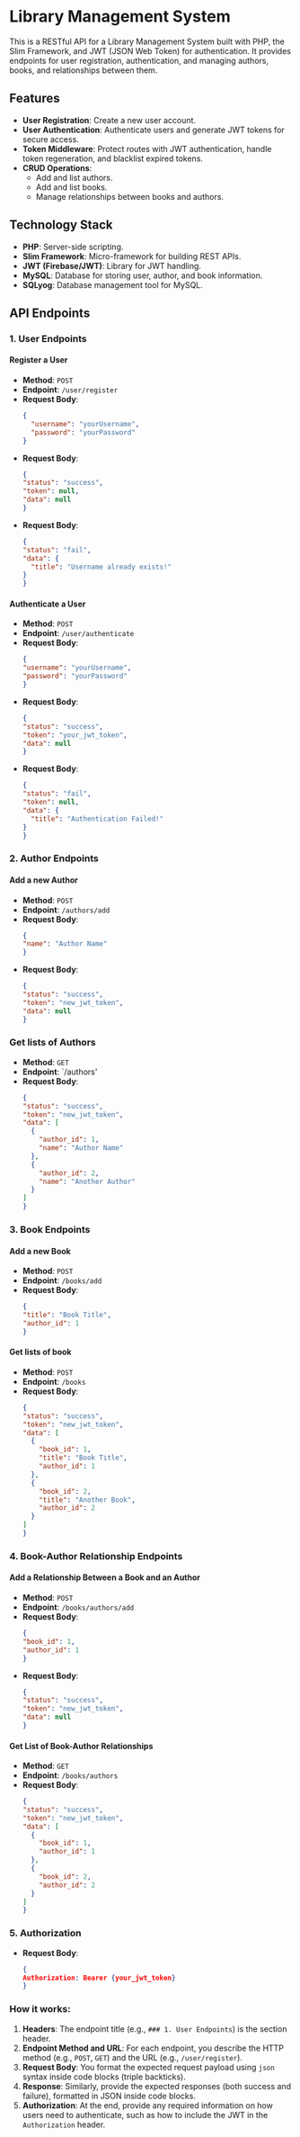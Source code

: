 
# Library Management System

This is a RESTful API for a Library Management System built with PHP, the Slim Framework, and JWT (JSON Web Token) for authentication. It provides endpoints for user registration, authentication, and managing authors, books, and relationships between them.

## Features

- **User Registration**: Create a new user account.
- **User Authentication**: Authenticate users and generate JWT tokens for secure access.
- **Token Middleware**: Protect routes with JWT authentication, handle token regeneration, and blacklist expired tokens.
- **CRUD Operations**:
  - Add and list authors.
  - Add and list books.
  - Manage relationships between books and authors.

## Technology Stack

- **PHP**: Server-side scripting.
- **Slim Framework**: Micro-framework for building REST APIs.
- **JWT (Firebase/JWT)**: Library for JWT handling.
- **MySQL**: Database for storing user, author, and book information.
- **SQLyog**: Database management tool for MySQL.



## API Endpoints

### 1. **User Endpoints**

#### **Register a User**
- **Method**: `POST`
- **Endpoint**: `/user/register`
- **Request Body**:
  ```json
  {
    "username": "yourUsername",
    "password": "yourPassword"
  }
- **Request Body**:
  ```json
  {
  "status": "success",
  "token": null,
  "data": null
  }
- **Request Body**:
  ```json
  {
  "status": "fail",
  "data": {
    "title": "Username already exists!"
  }
  }

#### **Authenticate a User**
- **Method**: `POST`
- **Endpoint**: `/user/authenticate`
- **Request Body**:
  ```json
  {
  "username": "yourUsername",
  "password": "yourPassword"
  }
- **Request Body**:
  ```json
  {
  "status": "success",
  "token": "your_jwt_token",
  "data": null
  }
- **Request Body**:
  ```json
  {
  "status": "fail",
  "token": null,
  "data": {
    "title": "Authentication Failed!"
  }
  }

### 2. **Author Endpoints**
#### Add a new Author
- **Method**: `POST`
- **Endpoint**: `/authors/add`
- **Request Body**:
  ```json
  {
  "name": "Author Name"
  }
- **Request Body**:
  ```json
  {
  "status": "success",
  "token": "new_jwt_token",
  "data": null
  }
### Get lists of Authors
- **Method**: `GET`
- **Endpoint**: `/authors'
- **Request Body**:
  ```json
  {
  "status": "success",
  "token": "new_jwt_token",
  "data": [
    {
      "author_id": 1,
      "name": "Author Name"
    },
    {
      "author_id": 2,
      "name": "Another Author"
    }
  ]
  }

### 3. **Book Endpoints**
#### Add a new Book
- **Method**: `POST`
- **Endpoint**: `/books/add`
- **Request Body**:
  ```json
  {
  "title": "Book Title",
  "author_id": 1
  }
#### Get lists of book
- **Method**: `POST`
- **Endpoint**: `/books`
- **Request Body**:
  ```json
  {
  "status": "success",
  "token": "new_jwt_token",
  "data": [
    {
      "book_id": 1,
      "title": "Book Title",
      "author_id": 1
    },
    {
      "book_id": 2,
      "title": "Another Book",
      "author_id": 2
    }
  ]
  }
### 4. **Book-Author Relationship Endpoints**
#### Add a Relationship Between a Book and an Author
- **Method**: `POST`
- **Endpoint**: `/books/authors/add`
- **Request Body**:
  ```json
  {
  "book_id": 1,
  "author_id": 1
  }
- **Request Body**:
  ```json
  {
  "status": "success",
  "token": "new_jwt_token",
  "data": null
  }
 #### Get List of Book-Author Relationships
- **Method**: `GET`
- **Endpoint**: `/books/authors`
- **Request Body**:
  ```json
  {
  "status": "success",
  "token": "new_jwt_token",
  "data": [
    {
      "book_id": 1,
      "author_id": 1
    },
    {
      "book_id": 2,
      "author_id": 2
    }
  ]
  }

### 5. **Authorization**
- **Request Body**:
  ```json
  {
  Authorization: Bearer {your_jwt_token}
  }


### How it works:

1. **Headers**: The endpoint title (e.g., `### 1. User Endpoints`) is the section header.
2. **Endpoint Method and URL**: For each endpoint, you describe the HTTP method (e.g., `POST`, `GET`) and the URL (e.g., `/user/register`).
3. **Request Body**: You format the expected request payload using `json` syntax inside code blocks (triple backticks).
4. **Response**: Similarly, provide the expected responses (both success and failure), formatted in JSON inside code blocks.
5. **Authorization**: At the end, provide any required information on how users need to authenticate, such as how to include the JWT in the `Authorization` header.






  


  
